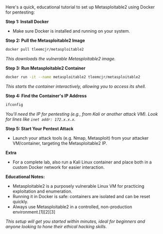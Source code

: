Here's a quick, educational tutorial to set up Metasploitable2 using Docker for pentesting:

**Step 1: Install Docker**
- Make sure Docker is installed and running on your system.

**Step 2: Pull the Metasploitable2 Image**
```bash
docker pull tleemcjr/metasploitable2
```
*This downloads the vulnerable Metasploitable2 image.*

**Step 3: Run Metasploitable2 Container**
```bash
docker run -it --name metasploitable2 tleemcjr/metasploitable2
```
*This starts the container interactively, allowing you to access its shell.*

**Step 4: Find the Container's IP Address**
```bash
ifconfig
```
*You'll need the IP for pentesting (e.g., from Kali or another attack VM). Look for lines like `inet addr: 172.x.x.x`.*

**Step 5: Start Your Pentest Attack**
- Launch your attack tools (e.g. Nmap, Metasploit) from your attacker VM/container, targeting the Metasploitable2 IP.

**Extra**  
- For a complete lab, also run a Kali Linux container and place both in a custom Docker network for easier interaction.

**Educational Notes:**  
- Metasploitable2 is a purposely vulnerable Linux VM for practicing exploitation and enumeration.
- Running it in Docker is safe: containers are isolated and can be reset quickly.
- Always use Metasploitable2 in a controlled, non-production environment.[1][2][3]

*This setup will get you started within minutes, ideal for beginners and anyone looking to hone their ethical hacking skills.*
